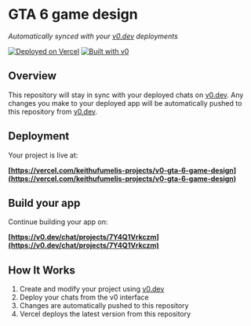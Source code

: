 # GTA 6 game design

*Automatically synced with your [v0.dev](https://v0.dev) deployments*

[![Deployed on Vercel](https://img.shields.io/badge/Deployed%20on-Vercel-black?style=for-the-badge&logo=vercel)](https://vercel.com/keithufumelis-projects/v0-gta-6-game-design)
[![Built with v0](https://img.shields.io/badge/Built%20with-v0.dev-black?style=for-the-badge)](https://v0.dev/chat/projects/7Y4Q1Vrkczm)

## Overview

This repository will stay in sync with your deployed chats on [v0.dev](https://v0.dev).
Any changes you make to your deployed app will be automatically pushed to this repository from [v0.dev](https://v0.dev).

## Deployment

Your project is live at:

**[https://vercel.com/keithufumelis-projects/v0-gta-6-game-design](https://vercel.com/keithufumelis-projects/v0-gta-6-game-design)**

## Build your app

Continue building your app on:

**[https://v0.dev/chat/projects/7Y4Q1Vrkczm](https://v0.dev/chat/projects/7Y4Q1Vrkczm)**

## How It Works

1. Create and modify your project using [v0.dev](https://v0.dev)
2. Deploy your chats from the v0 interface
3. Changes are automatically pushed to this repository
4. Vercel deploys the latest version from this repository